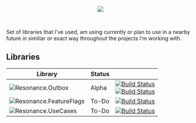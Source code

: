 <p align="center">
  <img src="https://user-images.githubusercontent.com/6330789/115151419-0a52a580-a06d-11eb-8d6b-4c001e807003.png"/>
</p>
</br>

Set of libraries that I've used, am using currently or plan to use in a nearby future in similiar or exact way throughout the projects I'm working with.

## Libraries
| Library | Status | |
|-|-|-|
| ![Resonance.Outbox](https://github.com/m-wilczynski/resonance/tree/master/src/Outbox) | Alpha | [![Build Status](https://dev.azure.com/michal0022/resonance/_apis/build/status/m-wilczynski.resonance?branchName=master&stageName=Windows%20%7C%20Resonance.Outbox)](https://dev.azure.com/michal0022/resonance/_build/latest?definitionId=1&branchName=master)<br>[![Build Status](https://dev.azure.com/michal0022/resonance/_apis/build/status/m-wilczynski.resonance?branchName=master&stageName=Linux%20%7C%20Resonance.Outbox)](https://dev.azure.com/michal0022/resonance/_build/latest?definitionId=1&branchName=master) |
| ![Resonance.FeatureFlags](https://github.com/m-wilczynski/resonance/tree/master/src/FeatureFlags) | To-Do | [![Build Status](https://dev.azure.com/michal0022/resonance/_apis/build/status/m-wilczynski.resonance?branchName=master&stageName=Resonance.FeatureFlags)](https://dev.azure.com/michal0022/resonance/_build/latest?definitionId=1&branchName=master) |
| ![Resonance.UseCases](https://github.com/m-wilczynski/resonance/tree/master/src/UseCases) | To-Do | [![Build Status](https://dev.azure.com/michal0022/resonance/_apis/build/status/m-wilczynski.resonance?branchName=master&stageName=Resonance.UseCases)](https://dev.azure.com/michal0022/resonance/_build/latest?definitionId=1&branchName=master) |
